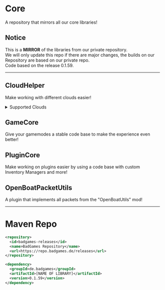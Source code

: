 # Core
A repository that mirrors all our core libraries!

## Notice
This is a **MIRROR** of the libraries from our private repository.<br>
We will only update this repo if there are major changes, the builds on our Repository are based on our private repo.<br>
Code based on the release 0.1.59.
<hr>

## CloudHelper
Make working with different clouds easier!
<details>
  <summary>Supported Clouds</summary>

### What is meant with Default and Bukkit?
#### Default
This implementation will be used when we couldn't determine the used Cloud BUT detected that current software is **NOT** based on Bukkit.
#### Bukkit
This implementation will be used when we couldn't determine the used Cloud BUT detected that current software is based on Bukkit.
  
| Name | setLobby | setIngame | setMOTD | getMOTD | getServerName | sendToGroup | sendToServer | sendToLobby | setMaxPlayers | getMaxPlayers | Properties | kickPlayer
| ---------- | - | - | - | - | - | - | - | - | - | - | - | - |
| Default | ❌ | ❌ | ❌ | ❌ | ✅ | ❌ | ❌ | ❌ | ❌ | ❌ | ✅ | ❌ |
| Bukkit | ❌ | ❌ | ❌ | ✅ | ✅ | ❌ | ❌ | ❌ | ❌ | ❌ | ✅ | ✅ |
| Simple Cloud 2 | ✅ | ✅ | ✅ | ✅ | ✅ | ✅ | ✅ | ✅ | ✅ | ✅ | ✅ | ✅ |
| Simple Cloud 3 | ✅ | ✅ | ✅ | ✅ | ✅ | ✅ | ✅ | ✅ | ✅ | ✅ | ✅ | ✅ |
| CloudNET 3 | ❌ | ✅ | ✅ | ✅ | ✅ | ✅ | ✅ | ✅ | ✅ | ✅ | ❌ | ✅ |
| TimoCloud | ✅ | ✅ | ❌ | ✅ | ✅ | ✅ | ✅ | ✅ | ❌ | ✅ | ❌ | ✅ |
</details>

## GameCore
Give your gamemodes a stable code base to make the experience even better!

## PluginCore
Make working on plugins easier by using a code base with custom Inventory Managers and more!

## OpenBoatPacketUtils
A plugin that implements all packets from the "OpenBoatUtils" mod!
<hr>

# Maven Repo
```xml
<repository>
  <id>badgames-releases</id>
  <name>BadGames Repository</name>
  <url>https://repo.badgames.de/releases</url>
</repository>

<dependency>
  <groupId>de.badgames</groupId>
  <artifactId>[NAME OF LIBRARY]</artifactId>
  <version>0.1.59</version>
</dependency>
```

